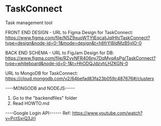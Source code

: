 # TaskConnect
Task management tool

FRONT END DESIGN - URL to Figma Design for TaskConnect:
https://www.figma.com/file/N5Z9xuoWTYtEqcaljJqIHh/TaskConnect?type=design&node-id=0-1&mode=design&t=h8frYl8IdMzB5ylO-0

BACK END SCHEMA - URL to FigJam Design for DB:
https://www.figma.com/file/RZyyNFR406ny7DqMyqAsPg/TaskConnect?type=whiteboard&node-id=0-1&t=HhODQJdzvhLHZKGN-0

URL to MongoDB for TaskConnect:
https://cloud.mongodb.com/v2/64befad83fa23b059c487676#/clusters

----MONGODB and NODEJS-----
1. Go to the "backendfiles" folder
2. Read HOWTO.md

----Google Login API------
Ref: https://www.youtube.com/watch?v=PctSxrQ3JrI

